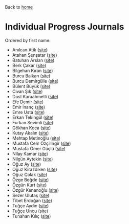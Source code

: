Back to [home](https://pjournal.github.io)

# Individual Progress Journals

Ordered by first name.

+ Anılcan Atik ([site](https://pjournal.github.io/mef03-Anilcana/))
+ Atahan Şenşatar ([site](https://pjournal.github.io/mef03-atahan01/))
+ Batuhan Arslan ([site](https://pjournal.github.io/mef03-arslnbatu/))
+ Berk Çakar ([site](https://pjournal.github.io/mef03-cakarb/))
+ Bilgehan Kıran ([site](https://pjournal.github.io/mef03-bilgehankiran/))
+ Burcu Balkan ([site](https://pjournal.github.io/mef03-balkanburcu/))
+ Burcu Demirgülle ([site](https://pjournal.github.io/mef03-bdemirgulle/))
+ Bülent Büyük ([site](https://pjournal.github.io/mef03-BulentBuyuk/))
+ Civan Şık ([site](https://pjournal.github.io/mef03-scivan/))
+ Dost Karaahmetli ([site](https://pjournal.github.io/mef03-karaahmetlid/))
+ Efe Demir ([site](https://pjournal.github.io/mef03-Demirefe91/))
+ Emir İnanç ([site](https://pjournal.github.io/mef03-emirinanc/))
+ Emre Usta ([site](https://pjournal.github.io/mef03-emreusta/))
+ Erkan Tekingül ([site](https://pjournal.github.io/mef03-tekingule/))
+ Furkan Sevimli ([site](https://pjournal.github.io/mef03-FurkanSevimli/))
+ Gökhan Koca ([site](https://pjournal.github.io/mef03-gokhankoca/))
+ Kutay Akalın ([site](https://pjournal.github.io/mef03-KutayAkalin/))
+ Mehtap Metinoğlu ([site](https://pjournal.github.io/mef03-mehtapmetinoglu/))
+ Mustafa Cem Özçilingir ([site](https://pjournal.github.io/mef03-mclngr/))
+ Mustafa Ömer Güçlü ([site](https://pjournal.github.io/mef03-MustafaOmerGuclu/))
+ Nilay Kamar ([site](https://pjournal.github.io/mef03-kamarn/))
+ Nilgün Aytekin ([site](https://pjournal.github.io/mef03-Nilgun/))
+ Oğuz Ay ([site](https://pjournal.github.io/mef03-oguzayy/))
+ Oğuz Kirazdiken ([site](https://pjournal.github.io/mef03-oguzkirazdiken/))
+ Oğuz Çolak ([site](https://pjournal.github.io/mef03-oguzcolak/))
+ Özge Beğde ([site](https://pjournal.github.io/mef03-OzgeBegde/))
+ Özgün Kurt ([site](https://pjournal.github.io/mef03-Ozgunkrt/))
+ Özgür Kenanoğlu ([site](https://pjournal.github.io/mef03-ozgurken/))
+ Sezer Ulutaş ([site](https://pjournal.github.io/mef03-SezerUlutas/))
+ Tibet Erdoğan ([site](https://pjournal.github.io/mef03-tibeterdogan/))
+ Tuğçe Aydın ([site](https://pjournal.github.io/mef03-tugceaydin/))
+ Tuğçe Uncu ([site](https://pjournal.github.io/mef03-tugceu/))
+ Tunahan Kılıç ([site](https://pjournal.github.io/mef03-tunahankilic/))
